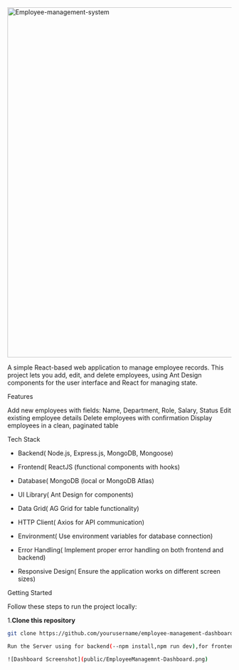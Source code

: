 <img width="1458" height="785" alt="Employee-management-system" src="https://github.com/user-attachments/assets/7a5f3b75-4489-4304-95cb-33c562796d6b" />


A simple React-based web application to manage employee records.
This project lets you add, edit, and delete employees, using Ant Design components for the user interface and React for managing state.

Features

Add new employees with fields: Name, Department, Role, Salary, Status
Edit existing employee details
Delete employees with confirmation
Display employees in a clean, paginated table


Tech Stack

- Backend( Node.js, Express.js, MongoDB, Mongoose)

- Frontend( ReactJS (functional components with hooks)

- Database( MongoDB (local or MongoDB Atlas)

- UI Library( Ant Design for components)

- Data Grid( AG Grid for table functionality)

- HTTP Client( Axios for API communication)

- Environment( Use environment variables for database connection)

- Error Handling( Implement proper error handling on both frontend and backend)

- Responsive Design( Ensure the application works on different screen sizes)

Getting Started

Follow these steps to run the project locally:

1.**Clone this repository**

```bash
git clone https://github.com/yourusername/employee-management-dashboard.git

Run the Server using for backend(--npm install,npm run dev),for frontend(--npm install, npm start)

![Dashboard Screenshot](public/EmployeeManagemnt-Dashboard.png)





